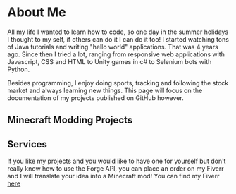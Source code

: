 # About Me 
All my life I wanted to learn how to code, so one day in the summer holidays I thought to my self, if others can do it I can do it too! I started watching tons of Java tutorials and writing "hello world" applications. That was 4 years ago. Since then I tried a lot, ranging from responsive web applications with Javascript, CSS and HTML to Unity games in c# to Selenium bots with Python.

Besides programming, I enjoy doing sports, tracking and following the stock market and always learning new things. This page will focus on the documentation of my projects published on GitHub however.

## Minecraft Modding Projects


## Services 
If you like my projects and you would like to have one for yourself but don't really know how to use the Forge API, you can place an order on my Fiverr and I will translate your idea into a Minecraft mod! You can find my Fiverr [here](https://www.fiverr.com/christian_gess)
